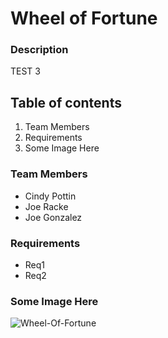# Wheel of Fortune
### Description 
TEST 3

## Table of contents
1. Team Members
3. Requirements
4. Some Image Here


### Team Members
+ Cindy Pottin
+ Joe Racke 
+ Joe Gonzalez

### Requirements
+ Req1
+ Req2

### Some Image Here
![Wheel-Of-Fortune](https://i.imgur.com/7rujzV5.png)